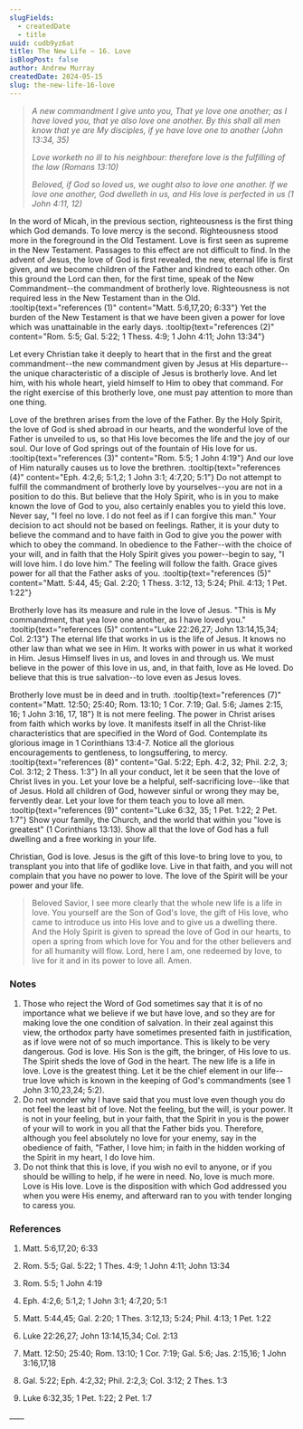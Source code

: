 ```yaml
---
slugFields:
  - createdDate
  - title
uuid: cudb9yz6at
title: The New Life – 16. Love
isBlogPost: false
author: Andrew Murray
createdDate: 2024-05-15
slug: the-new-life-16-love
---
```

> *A new commandment I give unto you, That ye love one another; as I have loved you, that ye also love one another. By this shall all men know that ye are My disciples, if ye have love one to another (John 13:34, 35)*
>
> *Love worketh no ill to his neighbour: therefore love is the fulfilling of the law (Romans 13:10)*
>
> *Beloved, if God so loved us, we ought also to love one another. If we love one another, God dwelleth in us, and His love is perfected in us (1 John 4:11, 12)*

In the word of Micah, in the previous section, righteousness is the first thing which God demands. To love mercy is the second. Righteousness stood more in the foreground in the Old Testament. Love is first seen as supreme in the New Testament. Passages to this effect are not difficult to find. In the advent of Jesus, the love of God is first revealed, the new, eternal life is first given, and we become children of the Father and kindred to each other. On this ground the Lord can then, for the first time, speak of the New Commandment--the commandment of brotherly love. Righteousness is not required less in the New Testament than in the Old. :tooltip{text="references (1)" content="Matt. 5:6,17,20; 6:33"} Yet the burden of the New Testament is that we have been given a power for love which was unattainable in the early days. :tooltip{text="references (2)" content="Rom. 5:5; Gal. 5:22; 1 Thess. 4:9; 1 John 4:11; John 13:34"}

Let every Christian take it deeply to heart that in the first and the great commandment--the new commandment given by Jesus at His departure--the unique characteristic of a disciple of Jesus is brotherly love. And let him, with his whole heart, yield himself to Him to obey that command. For the right exercise of this brotherly love, one must pay attention to more than one thing.

Love of the brethren arises from the love of the Father. By the Holy Spirit, the love of God is shed abroad in our hearts, and the wonderful love of the Father is unveiled to us, so that His love becomes the life and the joy of our soul. Our love of God springs out of the fountain of His love for us. :tooltip{text="references (3)" content="Rom. 5:5; 1 John 4:19"} And our love of Him naturally causes us to love the brethren. :tooltip{text="references (4)" content="Eph. 4:2,6; 5:1,2; 1 John 3:1; 4:7,20; 5:1"} Do not attempt to fulfill the commandment of brotherly love by yourselves--you are not in a position to do this. But believe that the Holy Spirit, who is in you to make known the love of God to you, also certainly enables you to yield this love. Never say, "I feel no love. I do not feel as if I can forgive this man." Your decision to act should not be based on feelings. Rather, it is your duty to believe the command and to have faith in God to give you the power with which to obey the command. In obedience to the Father--with the choice of your will, and in faith that the Holy Spirit gives you power--begin to say, "I will love him. I do love him." The feeling will follow the faith. Grace gives power for all that the Father asks of you. :tooltip{text="references (5)" content="Matt. 5:44, 45; Gal. 2:20; 1 Thess. 3:12, 13; 5:24; Phil. 4:13; 1 Pet. 1:22"}

Brotherly love has its measure and rule in the love of Jesus. "This is My commandment, that yea love one another, as I have loved you." :tooltip{text="references (5)" content="Luke 22:26,27; John 13:14,15,34; Col. 2:13"} The eternal life that works in us is the life of Jesus. It knows no other law than what we see in Him. It works with power in us what it worked in Him. Jesus Himself lives in us, and loves in and through us. We must believe in the power of this love in us, and, in that faith, love as He loved. Do believe that this is true salvation--to love even as Jesus loves.

Brotherly love must be in deed and in truth. :tooltip{text="references (7)" content="Matt. 12:50; 25:40; Rom. 13:10; 1 Cor. 7:19; Gal. 5:6; James 2:15, 16; 1 John 3:16, 17, 18"} It is not mere feeling. The power in Christ arises from faith which works by love. It manifests itself in all the Christ-like characteristics that are specified in the Word of God. Contemplate its glorious image in 1 Corinthians 13:4-7. Notice all the glorious encouragements to gentleness, to longsuffering, to mercy. :tooltip{text="references (8)" content="Gal. 5:22; Eph. 4:2, 32; Phil. 2:2, 3; Col. 3:12; 2 Thess. 1:3"} In all your conduct, let it be seen that the love of Christ lives in you. Let your love be a helpful, self-sacrificing love--like that of Jesus. Hold all children of God, however sinful or wrong they may be, fervently dear. Let your love for them teach you to love all men. :tooltip{text="references (9)" content="Luke 6:32, 35; 1 Pet. 1:22; 2 Pet. 1:7"} Show your family, the Church, and the world that within you "love is greatest" (1 Corinthians 13:13). Show all that the love of God has a full dwelling and a free working in your life.

Christian, God is love. Jesus is the gift of this love-to bring love to you, to transplant you into that life of godlike love. Live in that faith, and you will not complain that you have no power to love. The love of the Spirit will be your power and your life.

> Beloved Savior, I see more clearly that the whole new life is a life in love. You yourself are the Son of God's love, the gift of His love, who came to introduce us into His love and to give us a dwelling there. And the Holy Spirit is given to spread the love of God in our hearts, to open a spring from which love for You and for the other believers and for all humanity will flow. Lord, here I am, one redeemed by love, to live for it and in its power to love all. Amen.

### Notes

1. Those who reject the Word of God sometimes say that it is of no importance what we believe if we but have love, and so they are for making love the one condition of salvation. In their zeal against this view, the orthodox party have sometimes presented faith in justification, as if love were not of so much importance. This is likely to be very dangerous. God is love. His Son is the gift, the bringer, of His love to us. The Spirit sheds the love of God in the heart. The new life is a life in love. Love is the greatest thing. Let it be the chief element in our life--true love which is known in the keeping of God's commandments (see 1 John 3:10,23,24; 5:2).
2. Do not wonder why I have said that you must love even though you do not feel the least bit of love. Not the feeling, but the will, is your power. It is not in your feeling, but in your faith, that the Spirit in you is the power of your will to work in you all that the Father bids you. Therefore, although you feel absolutely no love for your enemy, say in the obedience of faith, "Father, I love him; in faith in the hidden working of the Spirit in my heart, I do love him.
3. Do not think that this is love, if you wish no evil to anyone, or if you should be willing to help, if he were in need. No, love is much more. Love is His love. Love is the disposition with which God addressed you when you were His enemy, and afterward ran to you with tender longing to caress you.

###

### References

1) Matt. 5:6,17,20; 6:33

2) Rom. 5:5; Gal. 5:22; 1 Thes. 4:9; 1 John 4:11; John 13:34

3) Rom. 5:5; 1 John 4:19

4) Eph. 4:2,6; 5:1,2; 1 John 3:1; 4:7,20; 5:1

5) Matt. 5:44,45; Gal. 2:20; 1 Thes. 3:12,13; 5:24; Phil. 4:13; 1 Pet. 1:22

6) Luke 22:26,27; John 13:14,15,34; Col. 2:13

7) Matt. 12:50; 25:40; Rom. 13:10; 1 Cor. 7:19; Gal. 5:6; Jas. 2:15,16; 1 John 3:16,17,18

8) Gal. 5:22; Eph. 4:2,32; Phil. 2:2,3; Col. 3:12; 2 Thes. 1:3

9) Luke 6:32,35; 1 Pet. 1:22; 2 Pet. 1:7

\_\_\_\_
